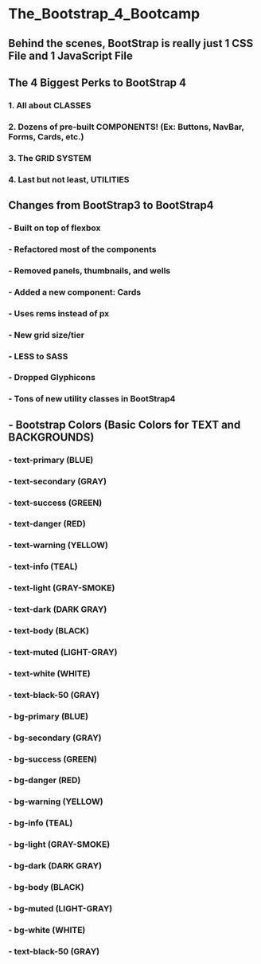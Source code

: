 # The_Bootstrap_4_Bootcamp

## Behind the scenes, BootStrap is really just 1 CSS File and 1 JavaScript File

## The 4 Biggest Perks to BootStrap 4

### 1. All about CLASSES

### 2. Dozens of pre-built COMPONENTS! (Ex: Buttons, NavBar, Forms, Cards, etc.)

### 3. The GRID SYSTEM

### 4. Last but not least, UTILITIES

## Changes from BootStrap3 to BootStrap4

### - Built on top of flexbox

### - Refactored most of the components

### - Removed panels, thumbnails, and wells

### - Added a new component: Cards

### - Uses rems instead of px

### - New grid size/tier

### - LESS to SASS

### - Dropped Glyphicons

### - Tons of new utility classes in BootStrap4

## - Bootstrap Colors (Basic Colors for TEXT and BACKGROUNDS)

### - text-primary (BLUE)

### - text-secondary (GRAY)

### - text-success (GREEN)

### - text-danger (RED)

### - text-warning (YELLOW)

### - text-info (TEAL)

### - text-light (GRAY-SMOKE)

### - text-dark (DARK GRAY)

### - text-body (BLACK)

### - text-muted (LIGHT-GRAY)

### - text-white (WHITE)

### - text-black-50 (GRAY)

### - bg-primary (BLUE)

### - bg-secondary (GRAY)

### - bg-success (GREEN)

### - bg-danger (RED)

### - bg-warning (YELLOW)

### - bg-info (TEAL)

### - bg-light (GRAY-SMOKE)

### - bg-dark (DARK GRAY)

### - bg-body (BLACK)

### - bg-muted (LIGHT-GRAY)

### - bg-white (WHITE)

### - text-black-50 (GRAY)
